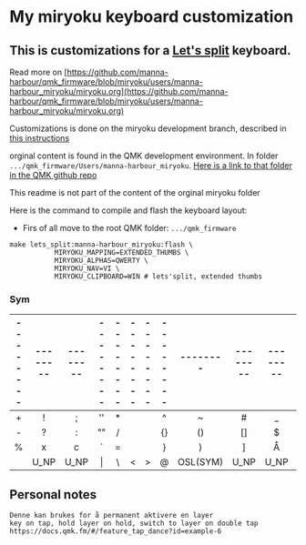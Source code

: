 # My miryoku keyboard customization
## This is customizations for a [Let's split](https://benkyriakou.com/posts/lets-split-keyboard-build) keyboard.
Read more on [https://github.com/manna-harbour/qmk_firmware/blob/miryoku/users/manna-harbour_miryoku/miryoku.org](https://github.com/manna-harbour/qmk_firmware/blob/miryoku/users/manna-harbour_miryoku/miryoku.org)

Customizations is done on the miryoku development branch, described in [this instructions](https://github.com/manna-harbour/qmk_firmware/blob/miryoku/users/manna-harbour_miryoku/miryoku.org#miryoku-)

orginal content is found in the QMK development environment. In folder `.../qmk_firmware/Users/manna-harbour_miryoku`. [Here is a link to that folder in the QMK github repo](https://github.com/manna-harbour/qmk_firmware/tree/miryoku/users/manna-harbour_miryoku)

This readme is not  part of the content of the orginal miryoku folder

Here is the command to compile and flash the keyboard layout:
- Firs of all move to the root QMK folder: `.../qmk_firmware`
```make
make lets_split:manna-harbour_miryoku:flash \
           MIRYOKU_MAPPING=EXTENDED_THUMBS \
           MIRYOKU_ALPHAS=QWERTY \
           MIRYOKU_NAV=VI \
           MIRYOKU_CLIPBOARD=WIN # lets'split, extended thumbs
```



### Sym
|--------|--------|--------|--------|--------|--------|--------|--------|--------|--------|--------|--------|
|  :---: | :---:  | :---:  | :---:  | :---:  | :---:  | :---:  | :---:  | :---:  | :---:  | :---:  | :---:  |
| +      |   !    | ;      | ''     |    *   |        |        |   ^    |  ~     |    #   | _      | &      |
| -      | ?      | :      | ""     | /      |        |        | {}     | ()     | []     |  $     | Ø      |
| %      | x      | c      | \`     | =      |        |        | }      | )      | ]      | Å      | Æ      |
|        | U_NP   |  U_NP  | \|     |  \     | <      | >      | @      |OSL(SYM)| U_NP   | U_NP   |        |




## Personal notes
``` text
Denne kan brukes for å permanent aktivere en layer
key on tap, hold layer on hold, switch to layer on double tap
https://docs.qmk.fm/#/feature_tap_dance?id=example-6
```
